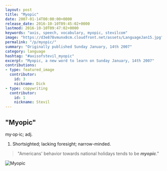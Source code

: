 ```yaml
---
layout: post
title: "Myopic"
date: 2007-01-14T00:00:00+0000
release_date: 2016-10-10T09:45:02+0000
lastmod: 2016-10-10T09:47:02+0000
keywords: "axis, speech, vocabulary, myopic, stevilcom"
image: "https://d3e878vmunx8cm.cloudfront.net/assets/LanguageJan15.jpg"
permalink: "/p/myopic/"
summary: "Originally published Sunday January, 14th 2007"
category: language
hashtag: "#axisofstevil_myopic"
excerpt: "Myopic, a new word to learn on Sunday January, 14th 2007"
contributions:
- type: featured_image
  contributor:
    id: 3
    nickname: Dick
- type: copywriting
  contributor:
    id: 1
    nickname: Stevil
---
```


[id_1]: https://d3e878vmunx8cm.cloudfront.net/assets/LanguageJan15.jpg "Myopic"

## "Myopic" ##

my·op·ic; adj.

1. Shortsighted; lacking foresight; narrow-minded.
 
> "Americans' behavior towards national holidays tends to be ***myopic***."

![Myopic][id_1]

